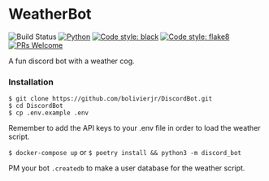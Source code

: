 # WeatherBot

![Build Status](https://github.com/bolivierjr/DiscordBot/actions/workflows/RunTests.yml/badge.svg?branch=master)
[![Python](https://img.shields.io/badge/python-3.6%20and%20later-blue.svg)](https://img.shields.io/badge/python-3.6%20and%20later-blue.svg)
[![Code style: black](https://img.shields.io/badge/code%20style-black-000000.svg)](https://github.com/ambv/black)
[![Code style: flake8](https://img.shields.io/badge/code%20style-flake8-808080.svg)](https://github.com/PyCQA/flake8)
[![PRs Welcome](https://img.shields.io/badge/PRs-welcome-brightgreen.svg)](https://github.com/bolivierjr/WeatherBot/pulls)

A fun discord bot with a weather cog.

### Installation

```
$ git clone https://github.com/bolivierjr/DiscordBot.git
$ cd DiscordBot
$ cp .env.example .env
```

Remember to add the API keys to your .env file in order to load the weather script.

`$ docker-compose up` or `$ poetry install && python3 -m discord_bot`

PM your bot `.createdb` to make a user database for the weather script.
